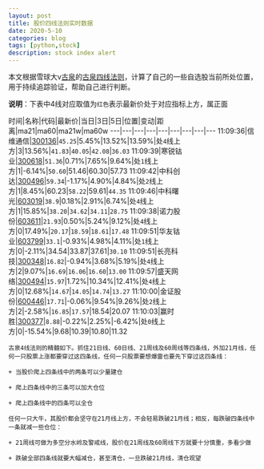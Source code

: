 ```yaml
---
layout: post
title: 股价四线法则实时数据
date: 2020-5-10
categories: blog
tags: [python,stock]
description: stock index alert
---
```



本文根据雪球大v[古泉](https://xueqiu.com/u/7148646888)的[古泉四线法则](https://xueqiu.com/7148646888/130498192)，计算了自己的一些自选股当前所处位置，用于持续追踪验证，帮助自己进行判断。

**说明**：下表中4线对应取值为`红色`表示最新价处于对应指标上方，属正面

时间|名称|代码|最新价|当日|3日|5日|位置|变动|距离|ma21|ma60|ma21w|ma60w
---|---|---|---|---|---|---|---|---
11:09:36|信维通信|[300136](https://xueqiu.com/S/SZ300136)|`45.25`|5.45%|13.52%|13.59%|处`4`线上方|3|13.56%|`41.83`|`40.05`|`42.08`|`36.03`
11:09:39|寒锐钴业|[300618](https://xueqiu.com/S/SZ300618)|`51.36`|0.71%|7.65%|9.64%|处`1`线上方|1|-6.14%|`50.60`|51.46|60.30|57.73
11:09:42|中科创达|[300496](https://xueqiu.com/S/SZ300496)|`59.34`|-1.17%|4.90%|4.84%|处`2`线上方|1|8.45%|60.23|`58.22`|59.61|`44.35`
11:09:46|中科曙光|[603019](https://xueqiu.com/S/SH603019)|`38.9`|0.18%|2.91%|6.74%|处`4`线上方|1|15.85%|`38.20`|`34.62`|`34.11`|`28.75`
11:09:38|诺力股份|[603611](https://xueqiu.com/S/SH603611)|`21.93`|0.50%|5.24%|9.12%|处`4`线上方|0|17.49%|`20.17`|`18.59`|`18.61`|`17.48`
11:09:51|华友钴业|[603799](https://xueqiu.com/S/SH603799)|`33.1`|-0.93%|4.98%|4.11%|处`1`线上方|0|-2.11%|34.54|33.87|37.61|`30.10`
11:09:51|长亮科技|[300348](https://xueqiu.com/S/SZ300348)|`16.82`|-0.94%|3.68%|5.19%|处`4`线上方|2|9.07%|`16.69`|`16.06`|`16.60`|`13.00`
11:09:57|盛天网络|[300494](https://xueqiu.com/S/SZ300494)|`15.97`|1.72%|10.34%|12.41%|处`4`线上方|0|12.68%|`14.67`|`14.05`|`14.74`|`13.27`
11:10:00|金证股份|[600446](https://xueqiu.com/S/SH600446)|`17.71`|-0.06%|9.54%|9.26%|处`2`线上方|2|-2.58%|`16.85`|`17.57`|18.54|20.07
11:10:03|赢时胜|[300377](https://xueqiu.com/S/SZ300377)|`8.88`|-0.22%|2.25%|-6.42%|处`0`线上方|0|-15.54%|9.68|10.39|10.80|11.32

```
古泉4线法则的精髓如下。抓住21日线、60日线、21周线及60周线等四条线，外加21月线，任何一只股票上涨都要穿过这四条线，任何一只股票要想爆雷也要先下穿过这四条线：

+ 当股价爬上四条线中的两条可以少量建仓

+ 爬上四条线中的三条可以加大仓位

+ 爬上四条线中的四条可以全仓

任何一只大牛，其股价都会坚守在21月线上方，不会轻易跌破21月线；相反，每跌破四条线中一条就减一些仓位：

+ 21周线可做为多空分水岭及警戒线，股价在21周线及60周线下方就要十分慎重，多看少做

+ 跌破全部四条线就要大幅减仓，甚至清仓，一旦跌破21月线，清仓观望
```